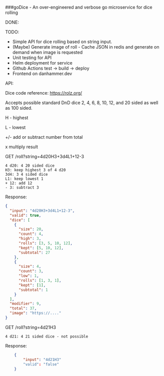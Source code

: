 ###goDice - An over-engineered and verbose go microservice for dice rolling

DONE:

TODO:

- Simple API for dice rolling based on string input.
- (Maybe) Generate image of roll - Cache JSON in redis and generate on demand when image is requested
- Unit testing for API
- Helm deployment for service
- Github Actions test -> build -> deploy
- Frontend on danhammer.dev

API:

Dice code reference: https://rolz.org/

Accepts possible standard DnD dice 2, 4, 6, 8, 10, 12, and 20 sided as well as 100 sided.

H - highest

L - lowest

+/- add or subtract number from total

x multiply result

GET /roll?string=4d20H3+3d4L1+12-3

    4 d20: 4 20 sided dice
    H3: keep highest 3 of 4 d20
    3d4: 3 4 sided dice
    L1: keep lowest 1
    + 12: add 12
    - 3: subtract 3

Response:

```json
{
  "input": "4d20H3+3d4L1+12-3",
  "valid": true,
  "dice": [
    {
      "size": 20,
      "count": 4,
      "high": 3,
      "rolls": [3, 5, 10, 12],
      "kept": [5, 10, 12],
      "subtotal": 27
    },
    {
      "size": 4,
      "count": 3,
      "low": 1,
      "rolls": [1, 3, 1],
      "kept": [1],
      "subtotal": 1
    }
  ],
  "modifier": 9,
  "total": 37,
  "image": "https://...."
}
```

GET /roll?string=4d21H3

    4 d21: 4 21 sided dice - not possible

Response:

```json
    {
        "input": "4d21H3"
        "valid": "false"
    }
```
